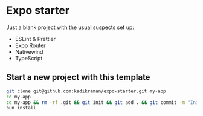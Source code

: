 # Expo starter

Just a blank project with the usual suspects set up:

- ESLint & Prettier
- Expo Router
- Nativewind
- TypeScript

## Start a new project with this template

```sh
git clone git@github.com:kadikraman/expo-starter.git my-app
cd my-app
cd my-app && rm -rf .git && git init && git add . && git commit -m "Initial commit"
bun install
```
